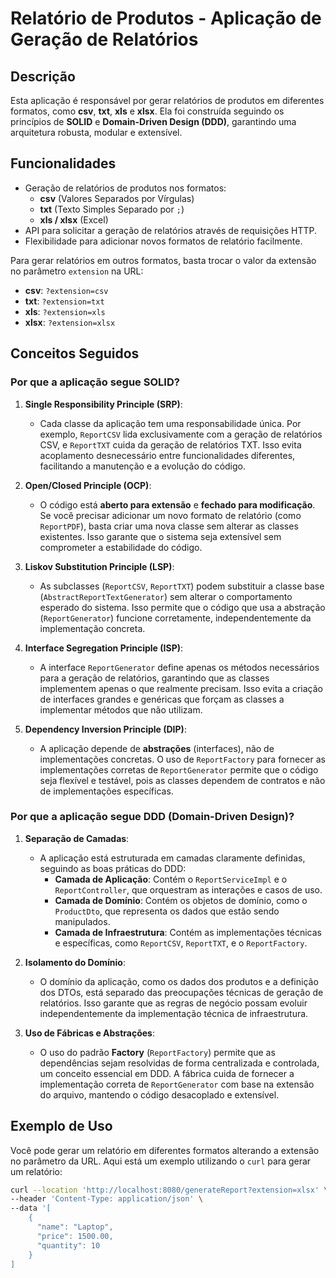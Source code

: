 # Relatório de Produtos - Aplicação de Geração de Relatórios

## Descrição

Esta aplicação é responsável por gerar relatórios de produtos em diferentes formatos, como **csv**, **txt**, **xls** e **xlsx**. Ela foi construída seguindo os princípios de **SOLID** e **Domain-Driven Design (DDD)**, garantindo uma arquitetura robusta, modular e extensível.

## Funcionalidades

- Geração de relatórios de produtos nos formatos:
    - **csv** (Valores Separados por Vírgulas)
    - **txt** (Texto Simples Separado por `;`)
    - **xls / xlsx** (Excel)
- API para solicitar a geração de relatórios através de requisições HTTP.
- Flexibilidade para adicionar novos formatos de relatório facilmente.

Para gerar relatórios em outros formatos, basta trocar o valor da extensão no parâmetro `extension` na URL:

- **csv**: `?extension=csv`
- **txt**: `?extension=txt`
- **xls**: `?extension=xls`
- **xlsx**: `?extension=xlsx`

## Conceitos Seguidos

### Por que a aplicação segue SOLID?

1. **Single Responsibility Principle (SRP)**:
    - Cada classe da aplicação tem uma responsabilidade única. Por exemplo, `ReportCSV` lida exclusivamente com a geração de relatórios CSV, e `ReportTXT` cuida da geração de relatórios TXT. Isso evita acoplamento desnecessário entre funcionalidades diferentes, facilitando a manutenção e a evolução do código.

2. **Open/Closed Principle (OCP)**:
    - O código está **aberto para extensão** e **fechado para modificação**. Se você precisar adicionar um novo formato de relatório (como `ReportPDF`), basta criar uma nova classe sem alterar as classes existentes. Isso garante que o sistema seja extensível sem comprometer a estabilidade do código.

3. **Liskov Substitution Principle (LSP)**:
    - As subclasses (`ReportCSV`, `ReportTXT`) podem substituir a classe base (`AbstractReportTextGenerator`) sem alterar o comportamento esperado do sistema. Isso permite que o código que usa a abstração (`ReportGenerator`) funcione corretamente, independentemente da implementação concreta.

4. **Interface Segregation Principle (ISP)**:
    - A interface `ReportGenerator` define apenas os métodos necessários para a geração de relatórios, garantindo que as classes implementem apenas o que realmente precisam. Isso evita a criação de interfaces grandes e genéricas que forçam as classes a implementar métodos que não utilizam.

5. **Dependency Inversion Principle (DIP)**:
    - A aplicação depende de **abstrações** (interfaces), não de implementações concretas. O uso de `ReportFactory` para fornecer as implementações corretas de `ReportGenerator` permite que o código seja flexível e testável, pois as classes dependem de contratos e não de implementações específicas.

### Por que a aplicação segue DDD (Domain-Driven Design)?

1. **Separação de Camadas**:
    - A aplicação está estruturada em camadas claramente definidas, seguindo as boas práticas do DDD:
        - **Camada de Aplicação**: Contém o `ReportServiceImpl` e o `ReportController`, que orquestram as interações e casos de uso.
        - **Camada de Domínio**: Contém os objetos de domínio, como o `ProductDto`, que representa os dados que estão sendo manipulados.
        - **Camada de Infraestrutura**: Contém as implementações técnicas e específicas, como `ReportCSV`, `ReportTXT`, e o `ReportFactory`.

2. **Isolamento do Domínio**:
    - O domínio da aplicação, como os dados dos produtos e a definição dos DTOs, está separado das preocupações técnicas de geração de relatórios. Isso garante que as regras de negócio possam evoluir independentemente da implementação técnica de infraestrutura.

3. **Uso de Fábricas e Abstrações**:
    - O uso do padrão **Factory** (`ReportFactory`) permite que as dependências sejam resolvidas de forma centralizada e controlada, um conceito essencial em DDD. A fábrica cuida de fornecer a implementação correta de `ReportGenerator` com base na extensão do arquivo, mantendo o código desacoplado e extensível.


## Exemplo de Uso

Você pode gerar um relatório em diferentes formatos alterando a extensão no parâmetro da URL. Aqui está um exemplo utilizando o `curl` para gerar um relatório:

```bash
curl --location 'http://localhost:8080/generateReport?extension=xlsx' \
--header 'Content-Type: application/json' \
--data '[
    {
      "name": "Laptop",
      "price": 1500.00,
      "quantity": 10
    }
]
